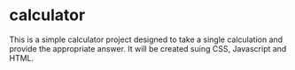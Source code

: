 # calculator
This is a simple calculator project designed to take a single calculation and provide the appropriate answer. It will be created suing CSS, Javascript and HTML.
